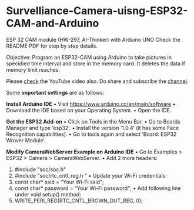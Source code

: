 # Survelliance-Camera-uisng-ESP32-CAM-and-Arduino
ESP 32 CAM module (HW-297, AI-Thinker) with Arduino UNO
Check the README PDF for step by step details.

Objective: Program an ESP32-CAM using Arduino to take pictures in specidied time interval and store in the memory card. It deletes the data if memory limit reaches.

Please [check](https://youtu.be/cwKTPlZjHkY) the YouTube video also. Do share and subscribe the [channel](https://www.youtube.com/channel/UChRnDCfvbl_HCKYUfgMyIFA/playlists). 


Some **important settings** are as follows:

**Install Arduino IDE**
• Visit https://www.arduino.cc/en/main/software
• Download the IDE based on your Operating System.
• Open the IDE.

**Get the ESP32 Add-on**
• Click on Tools in the Menu Bar.
• Go to Boards Manager and type ‘esp32’.
• Install the version ‘1.0.4’ (it has some Face Recognition capabilities).
• Go to tools again and select ‘Board: ESP32 Wrover Module’.

**Modify CameraWebServer Example on Arduino IDE**
• Go to Examples > ESP32 > Camera > CameraWebServer.
• Add 2 more headers:
1. #include "soc/soc.h"
2. #include "soc/rtc_cntl_reg.h "
• Update your Wi-Fi credentials:
1. const char* ssid = “Your Wi-Fi ssid";
2. const char* password = “Your Wi-Fi password";
• Add following line under void setup() method:
1. WRITE_PERI_REG(RTC_CNTL_BROWN_OUT_REG, 0);


